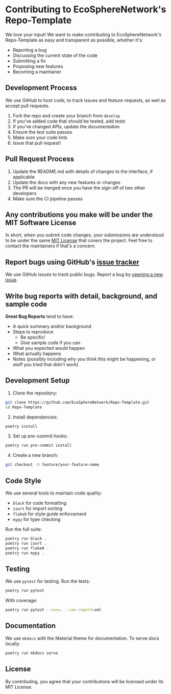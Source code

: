 # Contributing to EcoSphereNetwork's Repo-Template

We love your input! We want to make contributing to EcoSphereNetwork's Repo-Template as easy and transparent as possible, whether it's:

- Reporting a bug
- Discussing the current state of the code
- Submitting a fix
- Proposing new features
- Becoming a maintainer

## Development Process

We use GitHub to host code, to track issues and feature requests, as well as accept pull requests.

1. Fork the repo and create your branch from `develop`
2. If you've added code that should be tested, add tests
3. If you've changed APIs, update the documentation
4. Ensure the test suite passes
5. Make sure your code lints
6. Issue that pull request!

## Pull Request Process

1. Update the README.md with details of changes to the interface, if applicable
2. Update the docs with any new features or changes
3. The PR will be merged once you have the sign-off of two other developers
4. Make sure the CI pipeline passes

## Any contributions you make will be under the MIT Software License

In short, when you submit code changes, your submissions are understood to be under the same [MIT License](http://choosealicense.com/licenses/mit/) that covers the project. Feel free to contact the maintainers if that's a concern.

## Report bugs using GitHub's [issue tracker](https://github.com/EcoSphereNetwork/Repo-Template/issues)

We use GitHub issues to track public bugs. Report a bug by [opening a new issue](https://github.com/EcoSphereNetwork/Repo-Template/issues/new).

## Write bug reports with detail, background, and sample code

**Great Bug Reports** tend to have:

- A quick summary and/or background
- Steps to reproduce
  - Be specific!
  - Give sample code if you can
- What you expected would happen
- What actually happens
- Notes (possibly including why you think this might be happening, or stuff you tried that didn't work)

## Development Setup

1. Clone the repository:
```bash
git clone https://github.com/EcoSphereNetwork/Repo-Template.git
cd Repo-Template
```

2. Install dependencies:
```bash
poetry install
```

3. Set up pre-commit hooks:
```bash
poetry run pre-commit install
```

4. Create a new branch:
```bash
git checkout -b feature/your-feature-name
```

## Code Style

We use several tools to maintain code quality:

- `black` for code formatting
- `isort` for import sorting
- `flake8` for style guide enforcement
- `mypy` for type checking

Run the full suite:
```bash
poetry run black .
poetry run isort .
poetry run flake8 .
poetry run mypy .
```

## Testing

We use `pytest` for testing. Run the tests:
```bash
poetry run pytest
```

With coverage:
```bash
poetry run pytest --cov=. --cov-report=xml
```

## Documentation

We use `mkdocs` with the Material theme for documentation. To serve docs locally:
```bash
poetry run mkdocs serve
```

## License

By contributing, you agree that your contributions will be licensed under its MIT License.